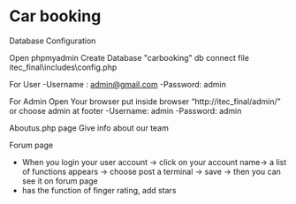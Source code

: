 # Car booking
Database Configuration

Open phpmyadmin
Create Database "carbooking"
db connect file itec_final\includes\config.php

For User
-Username : admin@gmail.com	
-Password: admin

For Admin
Open Your browser put inside browser “http://itec_final/admin/” or choose admin at footer
-Username: admin
-Password: admin

Aboutus.php page
Give info about our team

Forum page
- When you login your user account -> click on your account name-> a list of functions appears ->
choose post a terminal -> save -> then you can see it on forum page
- has the function of finger rating, add stars


